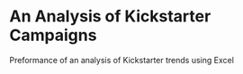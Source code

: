 # An Analysis of Kickstarter Campaigns
Preformance of an analysis of Kickstarter trends using Excel

